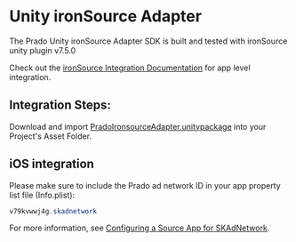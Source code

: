 # Unity ironSource Adapter

The Prado Unity ironSource Adapter SDK is built and tested with ironSource unity plugin v7.5.0<BR>

Check out the [ironSource Integration Documentation](https://developers.is.com/ironsource-mobile/unity/unity-plugin/) for app level integration.

## Integration Steps:

Download and import [PradoIronsourceAdapter.unitypackage](Mediation/IronSource%20LevelPlay%20Adapter/Unity/PradoIronsourceAdapter.unitypackage) into your Project's Asset Folder.
	
## iOS integration

Please make sure to include the Prado ad network ID in your app property list file (Info.plist):

```java
v79kvwwj4g.skadnetwork	
```
For more information, see [Configuring a Source App for SKAdNetwork](https://developer.apple.com/documentation/storekit/skadnetwork/configuring_a_source_app).

